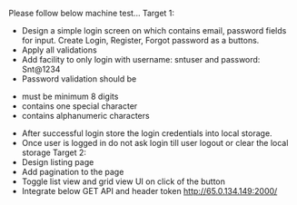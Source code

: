 Please follow below machine test...
Target 1:

* Design a simple login screen on which contains email, password fields for input. 
Create Login, Register, Forgot password as a buttons.
* Apply all validations
* Add facility to only login with username: sntuser and password: Snt@1234
* Password validation should be
- must be minimum 8 digits
- contains one special character
- contains alphanumeric characters
* After successful login store the login credentials into local storage.
* Once user is logged in do not ask login till user logout or clear the local storage
Target 2:
* Design listing page
* Add pagination to the page
* Toggle list view and grid view UI on click of the button
* Integrate below GET API and header token
  http://65.0.134.149:2000/